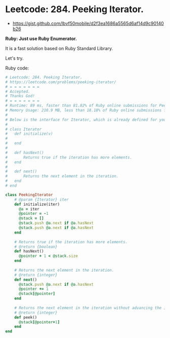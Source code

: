 # Leetcode: 284. Peeking Iterator.

- https://gist.github.com/lbvf50mobile/d2f3ea1686a5565d6af14d9c90140b26
 
**Ruby: Just use Ruby Enumerator.**

It is a fast solution based on Ruby Standard Library. 

Let's try.

Ruby code:
```Ruby
# Leetcode: 284. Peeking Iterator.
# https://leetcode.com/problems/peeking-iterator/
# = = = = = = =
# Accepted.
# Thanks God!
# = = = = = = =
# Runtime: 89 ms, faster than 81.82% of Ruby online submissions for Peeking Iterator.
# Memory Usage: 210.9 MB, less than 18.18% of Ruby online submissions for Peeking Iterator.
#
# Below is the interface for Iterator, which is already defined for you.
#
# class Iterator
# 	def initialize(v)
#   
#   end
#
#   def hasNext()
#		Returns true if the iteration has more elements.
#   end
#
#   def next()
#   	Returns the next element in the iteration.
#   end
# end

class PeekingIterator
    # @param {Iterator} iter
    def initialize(iter)
      @a = iter
      @pointer = -1
      @stack = []
      @stack.push @a.next if @a.hasNext
      @stack.push @a.next if @a.hasNext
    end
    
    # Returns true if the iteration has more elements.
    # @return {boolean}
    def hasNext()
      @pointer + 1 < @stack.size
    end
    
    # Returns the next element in the iteration.
    # @return {integer}
    def next()
      @stack.push @a.next if @a.hasNext
      @pointer += 1
      @stack[@pointer]
    end
    
    # Returns the next element in the iteration without advancing the iterator.
    # @return {integer}
    def peek()
      @stack[@pointer+1]
    end
end
```
